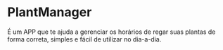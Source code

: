 # PlantManager

É um APP que te ajuda a gerenciar os horários de regar suas plantas de forma correta, simples e fácil de utilizar no dia-a-dia.
